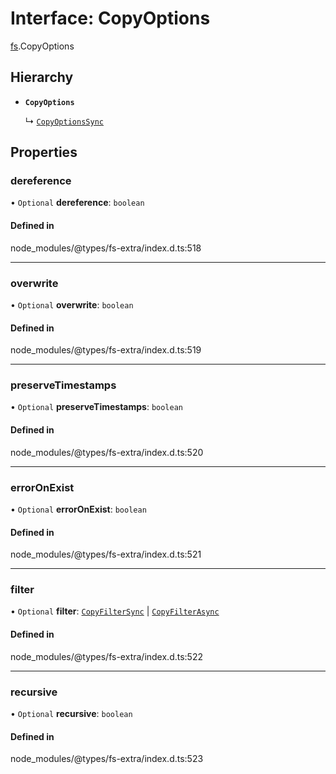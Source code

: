 # Interface: CopyOptions

[fs](../modules/fs.md).CopyOptions

## Hierarchy

- **`CopyOptions`**

  ↳ [`CopyOptionsSync`](fs.CopyOptionsSync.md)

## Properties

### dereference

• `Optional` **dereference**: `boolean`

#### Defined in

node_modules/@types/fs-extra/index.d.ts:518

___

### overwrite

• `Optional` **overwrite**: `boolean`

#### Defined in

node_modules/@types/fs-extra/index.d.ts:519

___

### preserveTimestamps

• `Optional` **preserveTimestamps**: `boolean`

#### Defined in

node_modules/@types/fs-extra/index.d.ts:520

___

### errorOnExist

• `Optional` **errorOnExist**: `boolean`

#### Defined in

node_modules/@types/fs-extra/index.d.ts:521

___

### filter

• `Optional` **filter**: [`CopyFilterSync`](../types/fs.CopyFilterSync.md) \| [`CopyFilterAsync`](../types/fs.CopyFilterAsync.md)

#### Defined in

node_modules/@types/fs-extra/index.d.ts:522

___

### recursive

• `Optional` **recursive**: `boolean`

#### Defined in

node_modules/@types/fs-extra/index.d.ts:523
